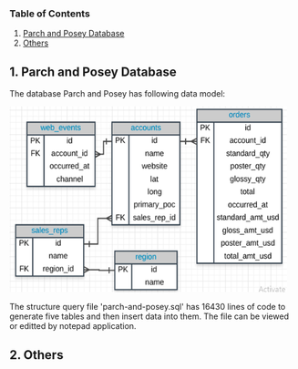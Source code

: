 ### Table of Contents
1. [Parch and Posey Database](#project)
2. [Others](#other)

## 1. Parch and Posey Database <a id = 'project'></a>
The database Parch and Posey has following data model:

![Datamodel](https://github.com/KEVIN-VN642/SQL-Structure-Query-Language/blob/main/Parch_and_Posey_Database/datamodel1.png)

The structure query file 'parch-and-posey.sql' has 16430 lines of code to generate five tables and then insert data into them. The file can be viewed or editted by notepad application.

## 2. Others <a id = 'other'></a>
